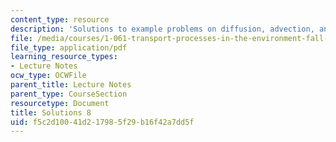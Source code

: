 ```yaml
---
content_type: resource
description: 'Solutions to example problems on diffusion, advection, and dispersion '
file: /media/courses/1-061-transport-processes-in-the-environment-fall-2008/f5c2d10041d217985f29b16f42a7dd5f_solutions8.pdf
file_type: application/pdf
learning_resource_types:
- Lecture Notes
ocw_type: OCWFile
parent_title: Lecture Notes
parent_type: CourseSection
resourcetype: Document
title: Solutions 8
uid: f5c2d100-41d2-1798-5f29-b16f42a7dd5f
---
```

